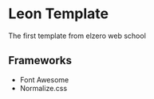 <h1>Leon Template</h1>
<p>The first template from elzero web school</p>

<h2>Frameworks</h2>
<ul>
    <li>Font Awesome</li>
    <li>Normalize.css</li>
</ul>